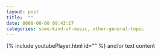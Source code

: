 ```yaml
---
layout: post
title:  ""
date: 0000-00-00 09:43:17
categories: some-kind-of-music, other-general-topic
---
```

{% include youtubePlayer.html id="" %} and/or text content
